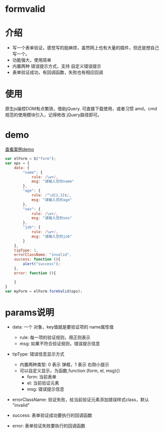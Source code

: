 # formvalid

# 介绍
*  写一个表单验证，感觉写的挺麻烦，虽然网上也有大量的插件，但还是想自己写一个。
*  功能强大，使用简单
*  内置两种 错误提示方式，支持 自定义错误提示
*  表单验证成功，有回调函数，失败也有相应回调

# 使用
原生js操控DOM有点繁琐，借助jQuery.
可直接下载使用，或者习惯 amd，cmd规范的使用模块引入，记得修改 jQuery路径即可。


# demo
[查看案例demo](http://donglegend.com/effects/formvalid/demo.html)
```javascript
var elForm = $("form");
var ops = {
	data: {
		"name": {
			rule: /\w+/,
			msg: "请输入您的name"
		},
		"age": {
			rule: /^\d{1,3}$/,
			msg: "请输入您的age"
		},
		"sex": {
			rule: /\w+/,
			msg: "请输入您的sex"
		},
		"job": {
			rule: /\w+/,
			msg: "请输入您的job"
		}
	},
	tipType: 1,
	errorClassName: "invalid",
	success: function (){
		alert("success");
	},
	error: function (){

	}
}
var myForm = elForm.formValid(ops);
```
# params说明
- data: 一个 对象，key值就是要验证项的 name属性值
	* rule: 每一项的验证规则，用正则表示
	* msg: 如果不符合验证规则，错误提示信息

- tipType: 错误信息显示方式
   * 内置两种类型: 0 表示 弹框，1 表示 右侧小提示
   * 可以自定义显示，为函数,function (form, el, msg){}
	   * form: 当前表单
	   * el: 当前验证元素
	   * msg: 错误提示信息

- errorClassName: 验证失败，给当前验证元素添加错误样式class，默认 "invalid"

- success: 表单验证成功要执行的回调函数

- error: 表单验证失败要执行的回调函数
